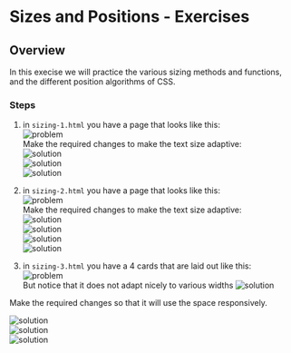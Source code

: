# Sizes and Positions - Exercises

## Overview
In this execise we will practice the various sizing methods and functions, and the different position algorithms of CSS.

### Steps
1. in `sizing-1.html` you have a page that looks like this:<br> ![problem](images/sizing-1.1.png)<br> Make the required changes to make the text size adaptive: <br>![solution](images/sizing-1.2.png)<br>
![solution](images/sizing-1.3.png)<br>
![solution](images/sizing-1.4.png)<br>

2. in `sizing-2.html` you have a page that looks like this:<br> ![problem](images/sizing-2.1.png)<br> Make the required changes to make the text size adaptive: <br>![solution](images/sizing-2.2.png)<br>
![solution](images/sizing-2.3.png)<br>
![solution](images/sizing-2.4.png)<br>
![solution](images/sizing-2.5.png)<br>

3. in `sizing-3.html` you have a 4 cards that are laid out like this:<br> ![problem](images/sizing-3.1.png)<br> 
   But notice that it does not adapt nicely to various widths
![solution](images/sizing-3.2.png)<br>

Make the required changes so that it will use the space responsively.<br>

![solution](images/sizing-3.3.png)<br>
![solution](images/sizing-3.4.png)<br>
![solution](images/sizing-3.5.png)<br>

 

